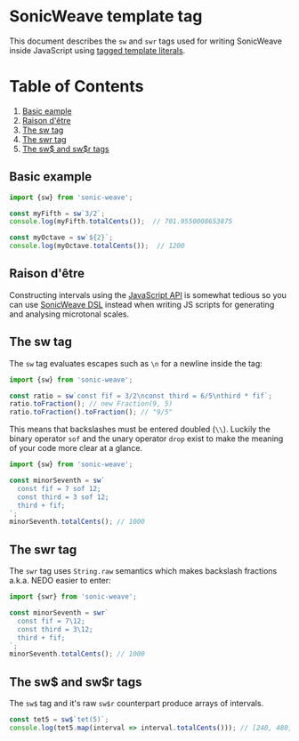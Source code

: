 # SonicWeave template tag
This document describes the `sw` and `swr` tags used for writing SonicWeave inside JavaScript using [tagged template literals](https://developer.mozilla.org/en-US/docs/Web/JavaScript/Reference/Template_literals#tagged_templates).


# Table of Contents
1. [Basic eample](#basic-example)
2. [Raison d'être](#raison-dêtre)
3. [The sw tag](#the-sw-tag)
4. [The swr tag](#the-swr-tag)
5. [The sw$ and sw$r tags](#the-sw-and-swr-tags)

## Basic example
```ts
import {sw} from 'sonic-weave';

const myFifth = sw`3/2`;
console.log(myFifth.totalCents());  // 701.9550008653875

const myOctave = sw`${2}`;
console.log(myOctave.totalCents());  // 1200
```

## Raison d'être
Constructing intervals using the [JavaScript API](https://github.com/xenharmonic-devs/sonic-weave/blob/main/documentation/package.md) is somewhat tedious so you can use [SonicWeave DSL](https://github.com/xenharmonic-devs/sonic-weave/blob/main/documentation/dsl.md) instead when writing JS scripts for generating and analysing microtonal scales.

## The sw tag
The `sw` tag evaluates escapes such as `\n` for a newline inside the tag:
```ts
import {sw} from 'sonic-weave';

const ratio = sw`const fif = 3/2\nconst third = 6/5\nthird * fif`;
ratio.toFraction(); // new Fraction(9, 5)
ratio.toFraction().toFraction(); // "9/5"
```

This means that backslashes must be entered doubled (`\\`). Luckily the binary operator `sof` and the unary operator `drop` exist to make the meaning of your code more clear at a glance.
```ts
import {sw} from 'sonic-weave';

const minorSeventh = sw`
  const fif = 7 sof 12;
  const third = 3 sof 12;
  third + fif;
`;
minorSeventh.totalCents(); // 1000
```

## The swr tag
The `swr` tag uses `String.raw` semantics which makes backslash fractions a.k.a. NEDO easier to enter:
```ts
import {swr} from 'sonic-weave';

const minorSeventh = swr`
  const fif = 7\12;
  const third = 3\12;
  third + fif;
`;
minorSeventh.totalCents(); // 1000
```

## The sw$ and sw$r tags
The `sw$` tag and it's raw `sw$r` counterpart produce arrays of intervals.
```ts
const tet5 = sw$`tet(5)`;
console.log(tet5.map(interval => interval.totalCents())); // [240, 480, 720, 960, 1200]
```
